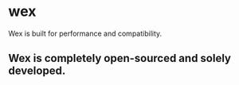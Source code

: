# wex

Wex is built for performance and compatibility.

## Wex is completely open-sourced and solely developed.
